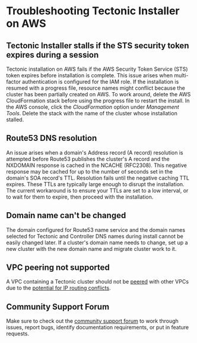 # Troubleshooting Tectonic Installer on AWS

## Tectonic Installer stalls if the STS security token expires during a session

Tectonic installation on AWS fails if the AWS Security Token Service (STS) token expires before installation is complete. This issue arises when multi-factor authentication is configured for the IAM role. If the installation is resumed with a progress file, resource names might conflict because the cluster has been partially created on AWS. To work around, delete the AWS CloudFormation stack before using the progress file to restart the install. In the AWS console, click the *CloudFormation* option under *Management Tools*. Delete the stack with the name of the cluster whose installation stalled.

## Route53 DNS resolution

An issue arises when a domain's Address record (A record) resolution is attempted before Route53 publishes the cluster's A record and the NXDOMAIN response is cached in the NCACHE (RFC2308). This negative response may be cached for up to the number of seconds set in the domain's SOA record's TTL. Resolution fails until the negative caching TTL expires. These TTLs are typically large enough to disrupt the installation. The current workaround is to ensure your TTLs are set to a low interval, or to wait for them to expire, then proceed with the installation.

## Domain name can't be changed

The domain configured for Route53 name service and the domain names selected for Tectonic and Controller DNS names during install cannot be easily changed later. If a cluster's domain name needs to change, set up a new cluster with the new domain name and migrate cluster work to it.

## VPC peering not supported

A VPC containing a Tectonic cluster should not be [peered](http://docs.aws.amazon.com/AmazonVPC/latest/UserGuide/vpc-peering.html) with other VPCs due to the [potential for IP routing conflicts](http://ben.straub.cc/2015/08/19/kubernetes-aws-vpc-peering/).

## Community Support Forum

Make sure to check out the [community support forum](https://github.com/coreos/tectonic-forum/issues) to work through issues, report bugs, identify documentation requirements, or put in feature requests.
